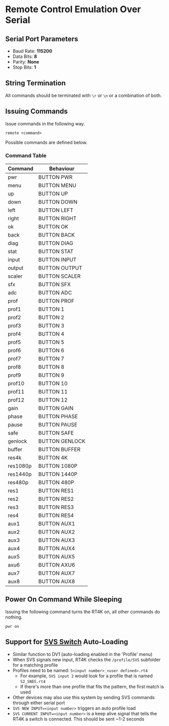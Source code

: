 # Remote Control Emulation Over Serial

## Serial Port Parameters
* Baud Rate: **115200**
* Data Bits: **8**
* Parity: **None**
* Stop Bits: **1**

## String Termination
All commands should be terminated with ```\r``` or ```\n``` or a combination of both.

## Issuing Commands
Issue commands in the following way.
```
remote <command>
```

Possible commands are defined below.
### Command Table
| Command  | Behaviour      |
| -------- |----------------|
| pwr      | BUTTON PWR     |
| menu     | BUTTON MENU    |
| up       | BUTTON UP      |
| down     | BUTTON DOWN    |
| left     | BUTTON LEFT    |
| right    | BUTTON RIGHT   |
| ok       | BUTTON OK      |
| back     | BUTTON BACK    |
| diag     | BUTTON DIAG    |
| stat     | BUTTON STAT    |
| input    | BUTTON INPUT   |
| output   | BUTTON OUTPUT  |
| scaler   | BUTTON SCALER  |
| sfx      | BUTTON SFX     |
| adc      | BUTTON ADC     |
| prof     | BUTTON PROF    |
| prof1    | BUTTON 1       |
| prof2    | BUTTON 2       |
| prof3    | BUTTON 3       |
| prof4    | BUTTON 4       |
| prof5    | BUTTON 5       |
| prof6    | BUTTON 6       |
| prof7    | BUTTON 7       |
| prof8    | BUTTON 8       |
| prof9    | BUTTON 9       |
| prof10   | BUTTON 10      |
| prof11   | BUTTON 11      |
| prof12   | BUTTON 12      |
| gain     | BUTTON GAIN    |
| phase    | BUTTON PHASE   |
| pause    | BUTTON PAUSE   |
| safe     | BUTTON SAFE    |
| genlock  | BUTTON GENLOCK |
| buffer   | BUTTON BUFFER  |
| res4k    | BUTTON 4K      |
| res1080p | BUTTON 1080P   |
| res1440p | BUTTON 1440P   |
| res480p  | BUTTON 480P    |
| res1     | BUTTON RES1    |
| res2     | BUTTON RES2    |
| res3     | BUTTON RES3    |
| res4     | BUTTON RES4    |
| aux1     | BUTTON AUX1    |
| aux2     | BUTTON AUX2    |
| aux3     | BUTTON AUX3    |
| aux4     | BUTTON AUX4    |
| aux5     | BUTTON AUX5    |
| axu6     | BUTTON AXU6    |
| aux7     | BUTTON AUX7    |
| aux8     | BUTTON AUX8    |


## Power On Command While Sleeping
Issuing the following command turns the RT4K on, all other commands do nothing.
```
pwr on
```

## Support for [SVS Switch](https://arthrimus.com/support/scalable-video-switch/) Auto-Loading
* Similar function to DV1 (auto-loading enabled in the 'Profile' menu)
* When SVS signals new input, RT4K checks the `/profile/SVS` subfolder for a matching profile
* Profiles need to be named: ``S<input number>_<user defined>.rt4``
    * For example, ```SVS input 2``` would look for a profile that is named `S2_SNES.rt4`
    * If there's more than one profile that fits the pattern, the first match is used
* Other devices may also use this system by sending SVS commands through either serial port
* ```SVS NEW INPUT=<input number>``` triggers an auto profile load
* ```SVS CURRENT INPUT=<input number>``` is a keep alive signal that tells the RT4K a switch is connected. This should be sent ~1-2 seconds